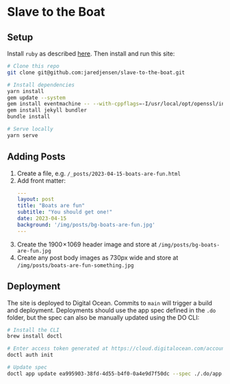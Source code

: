 # Slave to the Boat

## Setup

Install `ruby` as described [here](https://jekyllrb.com/docs/installation/macos/). Then install and run this site:

```bash
# Clone this repo
git clone git@github.com:jaredjensen/slave-to-the-boat.git

# Install dependencies
yarn install
gem update --system
gem install eventmachine -- --with-cppflags=-I/usr/local/opt/openssl/include
gem install jekyll bundler
bundle install

# Serve locally
yarn serve
```

## Adding Posts

1. Create a file, e.g. `/_posts/2023-04-15-boats-are-fun.html`
2. Add front matter:
   ```yaml
   ---
   layout: post
   title: "Boats are fun"
   subtitle: "You should get one!"
   date: 2023-04-15
   background: '/img/posts/bg-boats-are-fun.jpg'
   ---
   ```
3. Create the 1900 × 1069 header image and store at `/img/posts/bg-boats-are-fun.jpg`
4. Create any post body images as 730px wide and store at `/img/posts/boats-are-fun-something.jpg`

## Deployment

The site is deployed to Digital Ocean. Commits to `main` will trigger a build and deployment. Deployments should use the app spec defined in the `.do` folder, but the spec can also be manually updated using the DO CLI:

```bash
# Install the CLI
brew install doctl

# Enter access token generated at https://cloud.digitalocean.com/account/api/tokens
doctl auth init

# Update spec
doctl app update ea995903-38fd-4d55-b4f0-0a4e9d7f50dc --spec ./.do/app.yaml
```